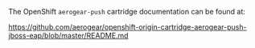 The OpenShift `aerogear-push` cartridge documentation can be found at:

https://github.com/aerogear/openshift-origin-cartridge-aerogear-push-jboss-eap/blob/master/README.md
